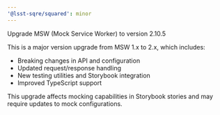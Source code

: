 ```yaml
---
'@lsst-sqre/squared': minor
---
```


Upgrade MSW (Mock Service Worker) to version 2.10.5

This is a major version upgrade from MSW 1.x to 2.x, which includes:

- Breaking changes in API and configuration
- Updated request/response handling
- New testing utilities and Storybook integration
- Improved TypeScript support

This upgrade affects mocking capabilities in Storybook stories and may require updates to mock configurations.

